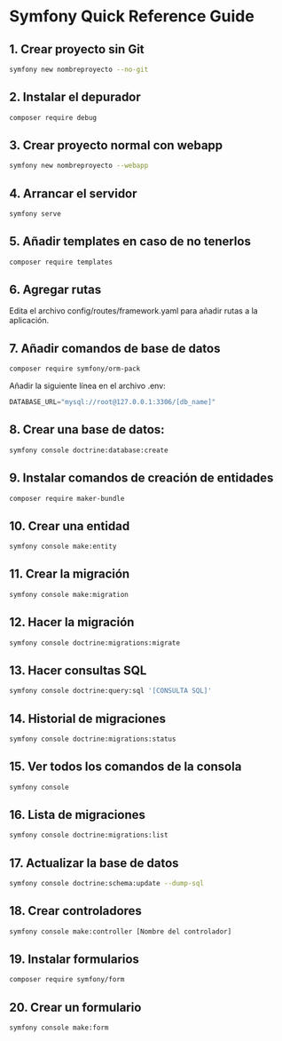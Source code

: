 # Symfony Quick Reference Guide
## 1. Crear proyecto sin Git
```bash
symfony new nombreproyecto --no-git
```

## 2. Instalar el depurador
```bash
composer require debug
```
## 3. Crear proyecto normal con webapp
```bash
symfony new nombreproyecto --webapp
```

## 4. Arrancar el servidor
```bash
symfony serve
```

## 5. Añadir templates en caso de no tenerlos
```bash
composer require templates
```

## 6. Agregar rutas
Edita el archivo config/routes/framework.yaml para añadir rutas a la aplicación.

## 7. Añadir comandos de base de datos
```bash
composer require symfony/orm-pack
```
Añadir la siguiente línea en el archivo .env:

```cs
DATABASE_URL="mysql://root@127.0.0.1:3306/[db_name]"
```

## 8. Crear una base de datos:
```bash
symfony console doctrine:database:create
```
## 9. Instalar comandos de creación de entidades
```bash
composer require maker-bundle
```

## 10. Crear una entidad
```bash
symfony console make:entity
```

## 11. Crear la migración
```bash
symfony console make:migration
```

## 12. Hacer la migración
```bash
symfony console doctrine:migrations:migrate
```

## 13. Hacer consultas SQL
```bash
symfony console doctrine:query:sql '[CONSULTA SQL]'
```

## 14. Historial de migraciones
```bash
symfony console doctrine:migrations:status
```

## 15. Ver todos los comandos de la consola
```bash
symfony console
```

## 16. Lista de migraciones
```bash
symfony console doctrine:migrations:list
```

## 17. Actualizar la base de datos
```bash
symfony console doctrine:schema:update --dump-sql
```

## 18. Crear controladores
```bash
symfony console make:controller [Nombre del controlador]
```

## 19. Instalar formularios
```bash
composer require symfony/form
```

## 20. Crear un formulario
```bash
symfony console make:form
```
